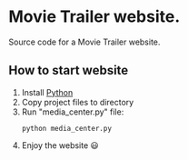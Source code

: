 # Movie Trailer website.
Source code for a Movie Trailer website.

## How to start website
1. Install [Python](https://www.python.org/)
2. Copy project files to directory
3. Run "media_center.py" file:
    ```
    python media_center.py
    ```
4. Enjoy the website :smiley: